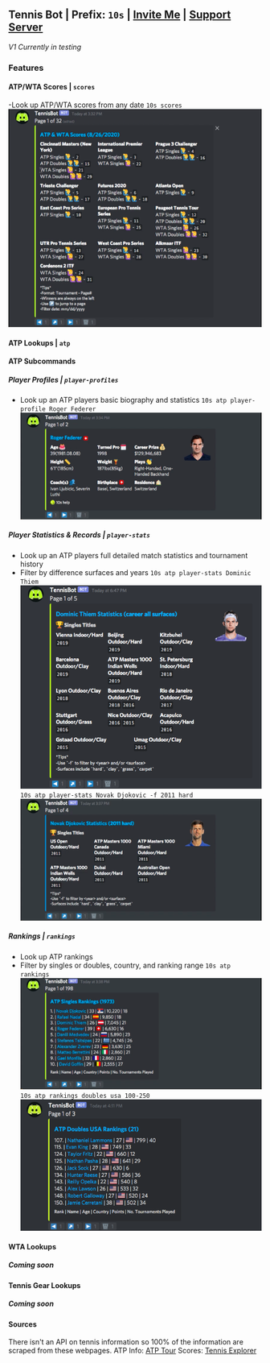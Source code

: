 ## Tennis Bot | Prefix: `10s` | [Invite Me](https://discord.com/api/oauth2/authorize?client_id=742055162163757157&scope=bot&permissions=387136) | [Support Server](https://discord.gg/T8DJrG)
*V1 Currently in testing*

### Features
#### ATP/WTA Scores | `scores`
-Look up ATP/WTA scores from any date
`10s scores`
![Scores Command Example](/screenshots/10s_scores.png)

#### ATP Lookups | `atp`
#### ATP Subcommands
##### Player Profiles | `player-profiles`
- Look up an ATP players basic biography and statistics
`10s atp player-profile Roger Federer`
![Player Profile Command Example](/screenshots/10s_atp_player-profile_Roger_Federer.png)

##### Player Statistics & Records | `player-stats`
- Look up an ATP players full detailed match statistics and tournament history
- Filter by difference surfaces and years
`10s atp player-stats Dominic Thiem`
![Player Stats Dominic Thiem](/screenshots/10s_atp_player-stats_Dominic_Thiem.png)
`10s atp player-stats Novak Djokovic -f 2011 hard`
![Player Stats Novak Djokovic 2011 Hard Court Surface](/screenshots/10s_atp_player-stats_Novak_Djokovic_-f_2011_hard.png)

##### Rankings | `rankings`
- Look up ATP rankings
- Filter by singles or doubles, country, and ranking range
`10s atp rankings`
![Rankings Example](/screenshots/10s_atp_rankings.png)
`10s atp rankings doubles usa 100-250`
![Rankings Doubles USA #100-250](/screenshots/10s_atp_rankings_doubles_usa_100-250.png)

#### WTA Lookups
##### Coming soon
#### Tennis Gear Lookups
##### Coming soon

#### Sources
There isn't an API on tennis information so 100% of the information are scraped from these webpages. 
ATP Info: [ATP Tour](https://www.atptour.com/)
Scores: [Tennis Explorer](https://www.tennisexplorer.com/)



